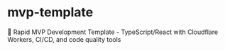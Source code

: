 # mvp-template
🚀 Rapid MVP Development Template - TypeScript/React with Cloudflare Workers, CI/CD, and code quality tools
